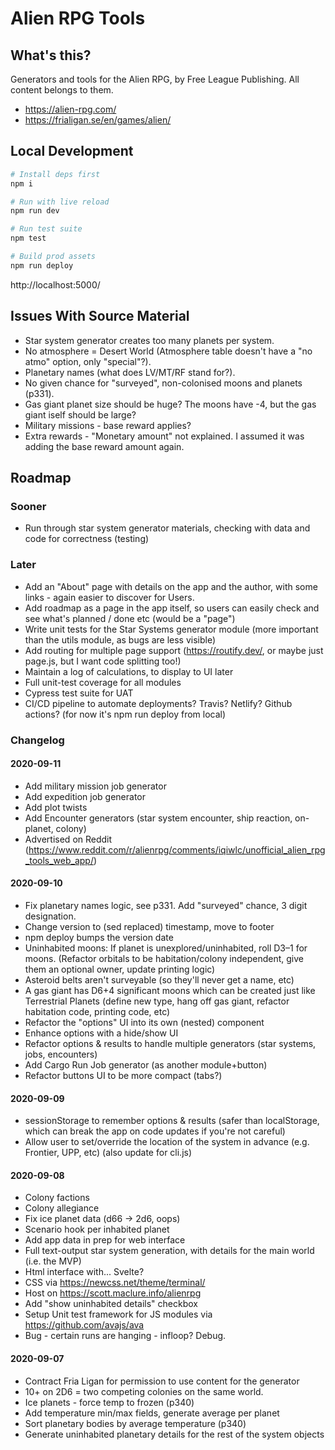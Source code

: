 # Alien RPG Tools

## What's this?

Generators and tools for the Alien RPG, by Free League Publishing. All content belongs to them.

* https://alien-rpg.com/
* https://frialigan.se/en/games/alien/

## Local Development

```bash
# Install deps first
npm i

# Run with live reload
npm run dev

# Run test suite
npm test

# Build prod assets
npm run deploy
```

http://localhost:5000/

## Issues With Source Material

* Star system generator creates too many planets per system.
* No atmosphere = Desert World (Atmosphere table doesn't have a "no atmo" option, only "special"?).
* Planetary names (what does LV/MT/RF stand for?).
* No given chance for "surveyed", non-colonised moons and planets (p331).
* Gas giant planet size should be huge? The moons have -4, but the gas giant iself should be large?
* Military missions - base reward applies?
* Extra rewards - "Monetary amount" not explained. I assumed it was adding the base reward amount again.

## Roadmap

### Sooner

* Run through star system generator materials, checking with data and code for correctness (testing)

### Later

* Add an "About" page with details on the app and the author, with some links - again easier to discover for Users.
* Add roadmap as a page in the app itself, so users can easily check and see what's planned / done etc (would be a "page")
* Write unit tests for the Star Systems generator module (more important than the utils module, as bugs are less visible)
* Add routing for multiple page support (https://routify.dev/, or maybe just page.js, but I want code splitting too!)
* Maintain a log of calculations, to display to UI later
* Full unit-test coverage for all modules
* Cypress test suite for UAT
* CI/CD pipeline to automate deployments? Travis? Netlify? Github actions? (for now it's npm run deploy from local)

### Changelog

#### 2020-09-11

* Add military mission job generator
* Add expedition job generator
* Add plot twists
* Add Encounter generators (star system encounter, ship reaction, on-planet, colony)
* Advertised on Reddit (https://www.reddit.com/r/alienrpg/comments/iqiwlc/unofficial_alien_rpg_tools_web_app/)

#### 2020-09-10

* Fix planetary names logic, see p331. Add "surveyed" chance, 3 digit designation.
* Change version to (sed replaced) timestamp, move to footer
* npm deploy bumps the version date
* Uninhabited moons: If planet is unexplored/uninhabited, roll D3–1 for moons. (Refactor orbitals to be habitation/colony independent, give them an optional owner, update printing logic)
* Asteroid belts aren't surveyable (so they'll never get a name, etc)
* A gas giant has D6+4 significant moons which can be created just like Terrestrial Planets (define new type, hang off gas giant, refactor habitation code, printing code, etc)
* Refactor the "options" UI into its own (nested) component
* Enhance options with a hide/show UI
* Refactor options & results to handle multiple generators (star systems, jobs, encounters)
* Add Cargo Run Job generator (as another module+button)
* Refactor buttons UI to be more compact (tabs?)

#### 2020-09-09

* sessionStorage to remember options & results (safer than localStorage, which can break the app on code updates if you're not careful)
* Allow user to set/override the location of the system in advance (e.g. Frontier, UPP, etc) (also update for cli.js)

#### 2020-09-08

* Colony factions
* Colony allegiance
* Fix ice planet data (d66 -> 2d6, oops)
* Scenario hook per inhabited planet
* Add app data in prep for web interface
* Full text-output star system generation, with details for the main world (i.e. the MVP)
* Html interface with... Svelte?
* CSS via https://newcss.net/theme/terminal/
* Host on https://scott.maclure.info/alienrpg
* Add "show uninhabited details" checkbox
* Setup Unit test framework for JS modules via https://github.com/avajs/ava
* Bug - certain runs are hanging - infloop? Debug.

#### 2020-09-07

* Contract Fria Ligan for permission to use content for the generator
* 10+ on 2D6 = two competing colonies on the same world.
* Ice planets - force temp to frozen (p340)
* Add temperature min/max fields, generate average per planet
* Sort planetary bodies by average temperature (p340)
* Generate uninhabited planetary details for the rest of the system objects
